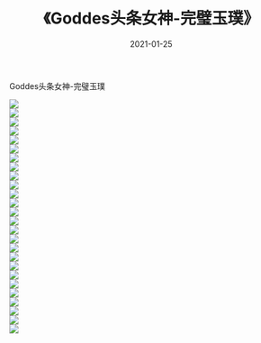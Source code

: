 ﻿---
layout: post
title:  《Goddes头条女神-完璧玉璞》
date:   2021-01-25
img: http://img.660000.xyz/Sharelink/网络美图/2021/Goddes头条女神-完璧玉璞/000.jpg
categories: [美女, 清纯, 唯美]
---

Goddes头条女神-完璧玉璞

  ![](http://img.660000.xyz/Sharelink/网络美图/2021/Goddes头条女神-完璧玉璞/001.jpg) <br> ![](http://img.660000.xyz/Sharelink/网络美图/2021/Goddes头条女神-完璧玉璞/002.jpg) <br> ![](http://img.660000.xyz/Sharelink/网络美图/2021/Goddes头条女神-完璧玉璞/003.jpg) <br> ![](http://img.660000.xyz/Sharelink/网络美图/2021/Goddes头条女神-完璧玉璞/004.jpg) <br> ![](http://img.660000.xyz/Sharelink/网络美图/2021/Goddes头条女神-完璧玉璞/005.jpg) <br> ![](http://img.660000.xyz/Sharelink/网络美图/2021/Goddes头条女神-完璧玉璞/006.jpg) <br> ![](http://img.660000.xyz/Sharelink/网络美图/2021/Goddes头条女神-完璧玉璞/007.jpg) <br> ![](http://img.660000.xyz/Sharelink/网络美图/2021/Goddes头条女神-完璧玉璞/008.jpg) <br> ![](http://img.660000.xyz/Sharelink/网络美图/2021/Goddes头条女神-完璧玉璞/009.jpg) <br> ![](http://img.660000.xyz/Sharelink/网络美图/2021/Goddes头条女神-完璧玉璞/010.jpg) <br> ![](http://img.660000.xyz/Sharelink/网络美图/2021/Goddes头条女神-完璧玉璞/011.jpg) <br> ![](http://img.660000.xyz/Sharelink/网络美图/2021/Goddes头条女神-完璧玉璞/012.jpg) <br> ![](http://img.660000.xyz/Sharelink/网络美图/2021/Goddes头条女神-完璧玉璞/013.jpg) <br> ![](http://img.660000.xyz/Sharelink/网络美图/2021/Goddes头条女神-完璧玉璞/014.jpg) <br> ![](http://img.660000.xyz/Sharelink/网络美图/2021/Goddes头条女神-完璧玉璞/015.jpg) <br> ![](http://img.660000.xyz/Sharelink/网络美图/2021/Goddes头条女神-完璧玉璞/016.jpg) <br> ![](http://img.660000.xyz/Sharelink/网络美图/2021/Goddes头条女神-完璧玉璞/017.jpg) <br> ![](http://img.660000.xyz/Sharelink/网络美图/2021/Goddes头条女神-完璧玉璞/018.jpg) <br> ![](http://img.660000.xyz/Sharelink/网络美图/2021/Goddes头条女神-完璧玉璞/019.jpg) <br> ![](http://img.660000.xyz/Sharelink/网络美图/2021/Goddes头条女神-完璧玉璞/020.jpg) <br> ![](http://img.660000.xyz/Sharelink/网络美图/2021/Goddes头条女神-完璧玉璞/021.jpg) <br> ![](http://img.660000.xyz/Sharelink/网络美图/2021/Goddes头条女神-完璧玉璞/022.jpg) <br> ![](http://img.660000.xyz/Sharelink/网络美图/2021/Goddes头条女神-完璧玉璞/023.jpg) <br> ![](http://img.660000.xyz/Sharelink/网络美图/2021/Goddes头条女神-完璧玉璞/024.jpg) <br> ![](http://img.660000.xyz/Sharelink/网络美图/2021/Goddes头条女神-完璧玉璞/025.jpg) <br> ![](http://img.660000.xyz/Sharelink/网络美图/2021/Goddes头条女神-完璧玉璞/026.jpg) <br>